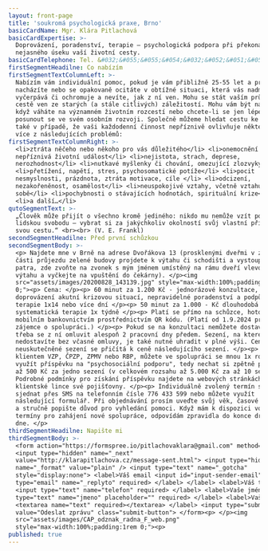 ```yaml
---
layout: front-page
title: 'soukromá psychologická praxe, Brno'
basicCardName: Mgr. Klára Pitlachová
basicCardExpertise: >-
  Doprovázení, poradenství, terapie – psychologická podpora při překonávání
  nejasného úseku vaší životní cesty.
basicCardTelephone: Tel. &#032;&#055;&#055;&#054;&#032;&#052;&#051;&#051;&#032;&#053;&#057;&#057;
firstSegmentHeadilne: Co nabízím
firstSegmentTextColumnLeft: >-
  Nabízím vám individuální pomoc, pokud je vám přibližně 25-55 let a právě se
  nacházíte nebo se opakovaně ocitáte v obtížné situaci, která vás nadměrně
  vyčerpává či ochromuje a nevíte, jak z ní ven. Mohu se stát vaším průvodcem na
  cestě ven ze starých (a stále citlivých) záležitostí. Mohu vám být nápomocná,
  když váháte na významném životním rozcestí nebo chcete-li se jen lépe poznat a
  posunout se ve svém osobním rozvoji. Společně můžeme hledat cestu ke zlepšení
  také v případě, že vaši každodenní činnost nepříznivě ovlivňuje některý nebo
  více z následujících problémů:
firstSegmentTextColumnRight: >-
  <li>ztráta něčeho nebo někoho pro vás důležitého</li> <li>onemocnění či jiná
  nepříznivá životní událost</li> <li>nejistota, strach, deprese,
  nerozhodnost</li> <li>nutkavé myšlenky či chování, omezující zlozvyky</li>
  <li>přetížení, napětí, stres, psychosomatické potíže</li> <li>pocit
  nesmyslnosti, prázdnota, ztráta motivace, cíle </li> <li>odcizení,
  nezakořeněnost, osamělost</li> <li>neuspokojivé vztahy, včetně vztahu k
  sobě</li> <li>pochybnosti o stávajících hodnotách, spirituální krize</li>
  <li>a další…</li>
qutoSegmentText: >-
  „Člověk může přijít o všechno kromě jediného: nikdo mu nemůže vzít poslední
  lidskou svobodu – vybrat si za jakýchkoliv okolností svůj vlastní přístup,
  svou cestu.“ <br><br> (V. E. Frankl)
secondSegmentHeadilne: Před první schůzkou
secondSegmentBody: >-
  <p> Najdete mne v Brně na adrese Dvořákova 13 (prosklenými dveřmi v zadní
  části průjezdu zelené budovy projdete k výtahu či schodišti a vystoupáte do 2.
  patra, zde zvoňte na zvonek s mým jménem umístěný na rámu dveří vlevo od
  výtahu a vyčkejte na vpuštění do čekárny). </p><img
  src="assets/images/20200828_143139.jpg" style="max-width:100%;padding:1rem
  0;"><p> Cena: </p><p> 60 minut za 1.200 Kč - jednorázové konzultace,
  doprovázení akutní krizovou situací, nepravidelné poradenství a podpůrná
  terapie 1x14 nebo více dní </p><p> 50 minut za 1.000 - Kč dlouhodobá
  systematická terapie 1x týdně </p><p> Platí se přímo na schůzce, hotově nebo
  mobilním bankovnictvím prostřednictvím QR kódu. (Platí od 1.9.2024 pro nové
  zájemce o spolupráci.) </p><p> Pokud se na konzultaci nemůžete dostavit, je
  třeba se z ní omluvit alespoň 2 pracovní dny předem. Sezení, na které se
  nedostavíte bez včasné omluvy, je také nutné uhradit v plné výši. Cena za toto
  neuskutečněné sezení se přičítá k ceně následujícího sezení. </p><p> Jste-li
  klientem VZP, ČPZP, ZPMV nebo RBP, můžete ve spolupráci se mnou 1x ročně
  využít příspěvku na "psychosociální podporu", tedy nechat si zpětně proplatit
  až 500 Kč za jedno sezení (v celkovém rozsahu až 5.000 Kč za až 10 sezení).
  Podrobné podmínky pro získání příspěvku najdete na webových stránkách či
  klientské lince své pojišťovny. </p><p> Individuálně zvolený termín si můžete
  sjednat přes SMS na telefonním čísle 776 433 599 nebo můžete využít
  následující formulář. Při objednávání prosím uveďte svůj věk, časové možnosti
  a stručně popište důvod pro vyhledání pomoci. Když mám k dispozici volné
  termíny pro zahájení nové spolupráce, odpovídám zpravidla do konce druhého
  dne. </p>
thirdSegmentHeadilne: Napište mi
thirdSegmentBody: >-
  <form action="https://formspree.io/pitlachovaklara@gmail.com" method="POST">
  <input type="hidden" name="_next"
  value="http://klarapitlachova.cz/message-sent.html"> <input type="hidden"
  name="_format" value="plain" /> <input type="text" name="_gotcha"
  style="display:none"> <label>Váš email <input id="input-sender-email"
  type="email" name="_replyto" required> </label> </label> <label>Váš telefon
  <input type="text" name="telefon" required> </label> <label>Vaše jméno <input
  type="text" name="jmeno" placeholder="" required> </label> <label>Vaše zpráva
  <textarea name="text" required></textarea> </label> <input type="submit"
  value="Odeslat zprávu" class="submit-button"> </form><p> </p><img
  src="assets/images/CAP_odznak_radna_F_web.png"
  style="max-width:100%;padding:1rem 0;"><p>
published: true
---
```

